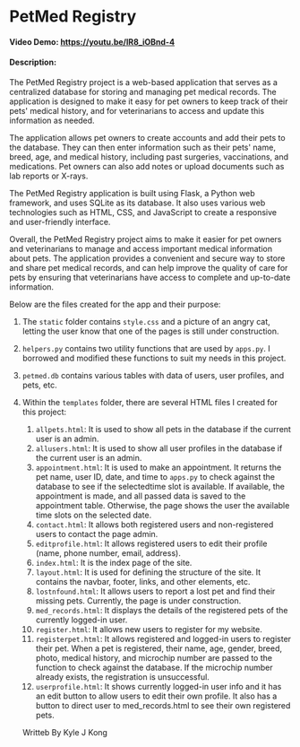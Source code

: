# PetMed Registry
#### Video Demo:  https://youtu.be/lR8_iOBnd-4
#### Description:

The PetMed Registry project is a web-based application that serves as a centralized database for storing and managing pet medical records. The application is designed to make it easy for pet owners to keep track of their pets' medical history, and for veterinarians to access and update this information as needed.

The application allows pet owners to create accounts and add their pets to the database. They can then enter information such as their pets' name, breed, age, and medical history, including past surgeries, vaccinations, and medications. Pet owners can also add notes or upload documents such as lab reports or X-rays.

The PetMed Registry application is built using Flask, a Python web framework, and uses SQLite as its database. It also uses various web technologies such as HTML, CSS, and JavaScript to create a responsive and user-friendly interface.

Overall, the PetMed Registry project aims to make it easier for pet owners and veterinarians to manage and access important medical information about pets. The application provides a convenient and secure way to store and share pet medical records, and can help improve the quality of care for pets by ensuring that veterinarians have access to complete and up-to-date information.

Below are the files created for the app and their purpose:

1. The `static` folder contains `style.css` and a picture of an angry cat, letting the user know that one of the pages is still under construction.
2. `helpers.py` contains two utility functions that are used by `apps.py`. I borrowed and modified these functions to suit my needs in this project.
3. `petmed.db` contains various tables with data of users, user profiles, and pets, etc.
4. Within the `templates` folder, there are several HTML files I created for this project:
    1. `allpets.html`: It is used to show all pets in the database if the current user is an admin.
    2. `allusers.html`: It is used to show all user profiles in the database if the current user is an admin.
    3. `appointment.html`: It is used to make an appointment. It returns the pet name, user ID, date, and time to `apps.py` to check against the database to see if the selectedtime slot is available. If available, the appointment is made, and all passed data is saved to the appointment table. Otherwise, the page shows the user the available time slots on the selected date.
    4. `contact.html`: It allows both registered users and non-registered users to contact the page admin.
    5. `editprofile.html`: It allows registered users to edit their profile (name, phone number, email, address).
    6. `index.html`: It is the index page of the site.
    7. `layout.html`: It is used for defining the structure of the site. It contains the navbar, footer, links, and other elements, etc.
    8. `lostnfound.html`: It allows users to report a lost pet and find their missing pets. Currently, the page is under construction.
    9. `med_records.html`: It displays the details of the registered pets of the currently logged-in user.
    10. `register.html`: It allows new users to register for my website.
    11. `registerpet.html`: It allows registered and logged-in users to register their pet. When a pet is registered, their name, age, gender, breed, photo, medical history, and microchip number are passed to the function to check against the database. If the microchip number already exists, the registration is unsuccessful.
    12. `userprofile.html`: It shows currently logged-in user info and it has an edit button to allow users to edit their own profile. It also has a button to direct user to med_records.html to see their own registered pets.




    Writteb By Kyle J Kong
